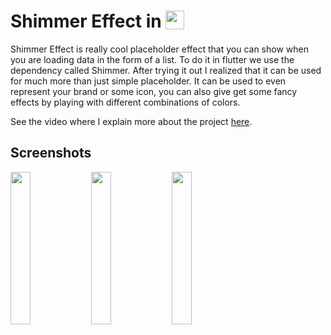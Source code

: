 # Shimmer Effect in  <img src='http://sovitpoudel.com.np/wp-content/uploads/2019/01/flutter.png' height='30' width='30' align='top'>

Shimmer Effect is really cool placeholder effect that you can show when you are loading data in the form of a list. To do it in flutter we use the dependency called Shimmer. After trying it out I realized that it can be used for much more than just simple placeholder. It can be used to even represent your brand or some icon, you can also give get some fancy effects by playing with different combinations of colors.

See the video where I explain more about the project [here](https://youtu.be/TnAaCyPzVuY).

## Screenshots

<img src='https://github.com/Ronak99/ClockApp/blob/master/screenshots/layout.gif' align='left' width='25%'>

<img src='https://github.com/Ronak99/ClockApp/blob/master/ss/second.gif' align='left' width='25%'>

<img src='https://github.com/Ronak99/ClockApp/blob/master/ss/third.gif.png' width='25%'>
